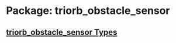 # Package: triorb_obstacle_sensor


## [triorb_obstacle_sensor Types](../TriOrb-ROS2-Types/triorb_obstacle_sensor/README.md)